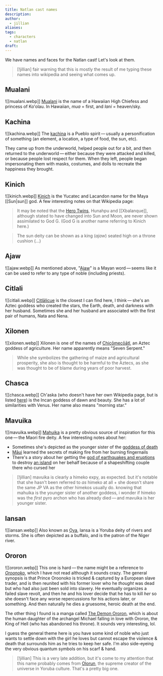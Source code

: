 ```yaml
---
title: Natlan cast names
description: 
author:
  - jillian
aliases: 
tags:
  - characters
  - natlan
draft:
---
```

We have names and faces for the Natlan cast! Let's look at them.

> [!jillian]
> fair warning that this is mostly the result of me typing these names into wikipedia and seeing what comes up. 
## Mualani
![[mualani.webp]]
[Mualani](https://en.wikipedia.org/wiki/Mualani) is the name of a Hawaiian High Chiefess and princess of Ko'olau. In Hawaiian, *mua* = first, and *lani* = heaven/sky.
## Kachina
![[kachina.webp]]
The [kachina](https://en.wikipedia.org/wiki/Kachina) is a Pueblo spirit — usually a personification of something (an element, a location, a type of food, the sun, etc). 

They came up from the underworld, helped people out for a bit, and then returned to the underworld — either because they were attacked and killed, or because people lost respect for them. When they left, people began impersonating them with masks, costumes, and dolls to recreate the happiness they brought.
## Kinich
![[kinich.webp]]
[Kinich](https://en.wikipedia.org/wiki/Kinich_Ahau) is the Yucatec and Lacandon name for the Maya [[Sun|sun]] god. A few interesting notes on that Wikipedia page:

> It may be noted that the [Hero Twins](https://en.wikipedia.org/wiki/Hero_Twins "Hero Twins"), Hunahpu and [[Xbalanque]], although stated to have changed into Sun and Moon, are never shown assimilated to God G. (God G is another name referring to Kinich here.)

> The sun deity can be shown as a king (_ajaw_) seated high on a throne cushion (...)
## Ajaw
![[ajaw.webp]]
As mentioned above, "[Ajaw](https://en.wikipedia.org/wiki/Ajaw)" is a Mayan word — seems like it can be used to refer to any type of noble (including priests).
## Citlali
![[citlali.webp]]
[Citlālicue](https://en.wikipedia.org/wiki/Citl%C4%81licue) is the closest I can find here, I think — she's an Aztec goddess who created the stars, the Earth, death, and darkness with her husband. Sometimes she and her husband are associated with the first pair of humans, Nata and Nena.
## Xilonen
![[xilonen.webp]]
Xilonen is one of the names of [Chicōmecōātl](https://en.wikipedia.org/wiki/Chicomec%C5%8D%C4%81tl), an Aztec goddess of agriculture. Her name apparently means "Seven Serpent."

> While she symbolizes the gathering of maize and agricultural prosperity, she also is thought to be harmful to the Aztecs, as she was thought to be of blame during years of poor harvest.
## Chasca
![[chasca.webp]]
Ch'aska (who doesn't have her own Wikipedia page, but is listed [here](https://en.wikipedia.org/w/index.php?title=Inca_mythology)) is the Incan goddess of dawn and beauty. She has a lot of similarities with Venus. Her name also means "morning star."
## Mavuika
![[mavuika.webp]]
[Mahuika](https://en.wikipedia.org/wiki/Mahuika) is a pretty obvious source of inspiration for this one — the Maori fire deity. A few interesting notes about her:

- Sometimes she's depicted as the younger sister of the [goddess of death](https://en.wikipedia.org/wiki/Hine-nui-te-p%C5%8D)
- [Māui](https://en.wikipedia.org/wiki/M%C4%81ui_) learned the secrets of making fire from her burning fingernails
- There's a story about her getting the [god of earthquakes and eruptions](https://en.wikipedia.org/wiki/R%C5%ABaumoko) to destroy [an island](https://en.wikipedia.org/wiki/Rangitoto_Island) on her behalf because of a shapeshifting couple there who cursed her 

> [!jillian]
> mavuika is clearly a himeko expy, as expected. but it's notable that she hasn't been referred to *as* himeko at all + she doesn't share the same JP VA as the other himekos usually do. knowing that mahuika is the younger sister of another goddess, i wonder if himeko was the *first* pyro archon who has already died — and mavuika is her younger sister.

## Iansan
![[iansan.webp]]
Also known as [Ọya](https://en.wikipedia.org/w/index.php?title=%E1%BB%8Cya), Iansa is a Yoruba deity of rivers and storms. She is often depicted as a buffalo, and is the patron of the Niger river. 
## Ororon
![[ororon.webp]]
This one is hard — the name might be a reference to [_Oroonoko_](https://en.wikipedia.org/wiki/Oroonoko), which I have not read although it sounds crazy. The general synopsis is that Prince Oroonoko is tricked & captured by a European slave trader, and is then reunited with his former lover who he *thought* was dead but who had also just been sold into slavery. He eventually organizes a failed slave revolt, and then he and his lover decide that he has to kill *her* so she doesn't face any worse repercussions for his actions later, or something. And then naturally he dies a gruesome, heroic death at the end.

The other thing I found is a manga called [The Demon Ororon](https://en.wikipedia.org/wiki/The_Demon_Ororon), which is about the human daughter of the archangel Michael falling in love with Ororon, the King of Hell (who has abandoned his throne). It sounds very interesting, lol. 

I guess the general theme here is you have some kind of noble who just wants to settle down with the girl he loves but cannot escape the violence & death that surrounds him as he tries to keep her safe. I'm also side-eyeing the very obvious quantum symbols on his scarf & hand.

> [!jillian]
> This is a very late addition, but it's come to my attention that this name probably comes from [Olorun](https://en.wikipedia.org/wiki/%E1%BB%8Cl%E1%BB%8Drun), the supreme creator of the universe in Yoruba culture. That's a pretty big one.
